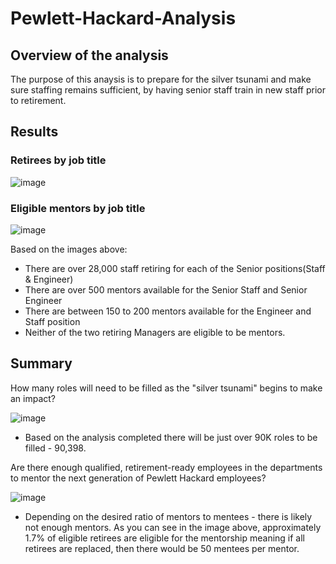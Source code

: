 # Pewlett-Hackard-Analysis

## Overview of the analysis
The purpose of this anaysis is to prepare for the silver tsunami and make sure staffing remains sufficient, by having senior staff train in new staff prior to retirement.  

## Results

### Retirees by job title
![image](https://user-images.githubusercontent.com/90879042/140621614-6981ccd2-b00b-4d22-afbf-a8ae8b96a5d0.png)

### Eligible mentors by job title
![image](https://user-images.githubusercontent.com/90879042/140621691-1e571c13-0d16-49ce-ba29-0fafc93a335a.png)

Based on the images above:
- There are over 28,000 staff retiring for each of the Senior positions(Staff & Engineer)
- There are over 500 mentors available for the Senior Staff and Senior Engineer
- There are between 150 to 200 mentors available for the Engineer and Staff position
- Neither of the two retiring Managers are eligible to be mentors.

## Summary
How many roles will need to be filled as the "silver tsunami" begins to make an impact?

![image](https://user-images.githubusercontent.com/90879042/140622442-a71a5084-cb44-4f79-a40f-5238f0e57d2f.png)

- Based on the analysis completed there will be just over 90K roles to be filled - 90,398.

Are there enough qualified, retirement-ready employees in the departments to mentor the next generation of Pewlett Hackard employees?

![image](https://user-images.githubusercontent.com/90879042/140622647-cae6a911-da8c-42b2-8b6e-0846b2c11cfe.png)

- Depending on the desired ratio of mentors to mentees - there is likely not enough mentors.  As you can see in the image above, approximately 1.7% of eligible retirees are eligible for the mentorship meaning if all retirees are replaced, then there would be 50 mentees per mentor.  
